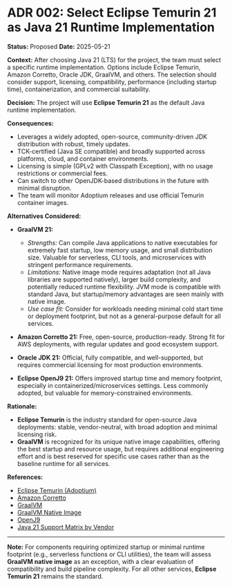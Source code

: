 # ADR 002: Select Eclipse Temurin 21 as Java 21 Runtime Implementation

**Status:** Proposed
**Date:** 2025-05-21

**Context:**
After choosing Java 21 (LTS) for the project, the team must select a specific runtime implementation. Options include Eclipse Temurin, Amazon Corretto, Oracle JDK, GraalVM, and others. The selection should consider support, licensing, compatibility, performance (including startup time), containerization, and commercial suitability.

**Decision:**
The project will use **Eclipse Temurin 21** as the default Java runtime implementation.

**Consequences:**

* Leverages a widely adopted, open-source, community-driven JDK distribution with robust, timely updates.
* TCK-certified (Java SE compatible) and broadly supported across platforms, cloud, and container environments.
* Licensing is simple (GPLv2 with Classpath Exception), with no usage restrictions or commercial fees.
* Can switch to other OpenJDK-based distributions in the future with minimal disruption.
* The team will monitor Adoptium releases and use official Temurin container images.

**Alternatives Considered:**

* **GraalVM 21:**

  * *Strengths:* Can compile Java applications to native executables for extremely fast startup, low memory usage, and small distribution size. Valuable for serverless, CLI tools, and microservices with stringent performance requirements.
  * *Limitations:* Native image mode requires adaptation (not all Java libraries are supported natively), larger build complexity, and potentially reduced runtime flexibility. JVM mode is compatible with standard Java, but startup/memory advantages are seen mainly with native image.
  * *Use case fit:* Consider for workloads needing minimal cold start time or deployment footprint, but not as a general-purpose default for all services.
* **Amazon Corretto 21:** Free, open-source, production-ready. Strong fit for AWS deployments, with regular updates and good ecosystem support.
* **Oracle JDK 21:** Official, fully compatible, and well-supported, but requires commercial licensing for most production environments.
* **Eclipse OpenJ9 21:** Offers improved startup time and memory footprint, especially in containerized/microservices settings. Less commonly adopted, but valuable for memory-constrained environments.

**Rationale:**

* **Eclipse Temurin** is the industry standard for open-source Java deployments: stable, vendor-neutral, with broad adoption and minimal licensing risk.
* **GraalVM** is recognized for its unique native image capabilities, offering the best startup and resource usage, but requires additional engineering effort and is best reserved for specific use cases rather than as the baseline runtime for all services.

**References:**

* [Eclipse Temurin (Adoptium)](https://adoptium.net/)
* [Amazon Corretto](https://aws.amazon.com/corretto/)
* [GraalVM](https://www.graalvm.org/)
* [GraalVM Native Image](https://www.graalvm.org/reference-manual/native-image/)
* [OpenJ9](https://www.eclipse.org/openj9/)
* [Java 21 Support Matrix by Vendor](https://foojay.io/today/java-21-supported-vendors/)

---

**Note:**
For components requiring optimized startup or minimal runtime footprint (e.g., serverless functions or CLI utilities), the team will assess **GraalVM native image** as an exception, with a clear evaluation of compatibility and build pipeline complexity. For all other services, **Eclipse Temurin 21** remains the standard.
